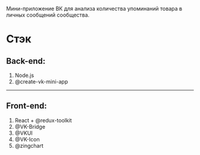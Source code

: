 Мини-приложение ВК для анализа количества упоминаний товара в личных сообщений сообщества.
# Стэк

## Back-end:
1) Node.js
2) @create-vk-mini-app

---

## Front-end:
1) React + @redux-toolkit
2) @VK-Bridge
3) @VKUI
4) @VK-Icon
5) @zingchart
